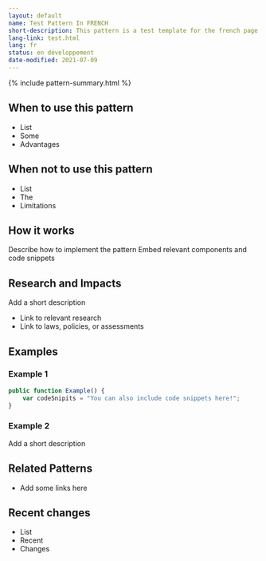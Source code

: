 ```yaml
---
layout: default
name: Test Pattern In FRENCH
short-description: This pattern is a test template for the french page.
lang-link: test.html
lang: fr
status: en développement
date-modified: 2021-07-09
---
```


{% include pattern-summary.html %}

## When to use this pattern

* List
* Some
* Advantages

## When not to use this pattern

* List
* The
* Limitations

## How it works

Describe how to implement the pattern
Embed relevant components and code snippets

## Research and Impacts

Add a short description

* Link to relevant research
* Link to laws, policies, or assessments

## Examples

### Example 1

```js
public function Example() {
    var codeSnipits = "You can also include code snippets here!";
}
```

### Example 2

Add a short description

## Related Patterns

* Add some links here

## Recent changes

* List
* Recent
* Changes
